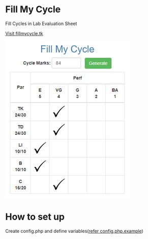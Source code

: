 # Fill My Cycle
Fill Cycles in Lab Evaluation Sheet

<a href="http://fillmycycle.tk" target="_blank">Visit fillmycycle.tk</a>

![Screenshot](/screenshot.png?raw=true "Screenshot")

# How to set up
Create config.php and define variables(<a href="/config.php.example" target="_blank">refer config.php.example</a>)